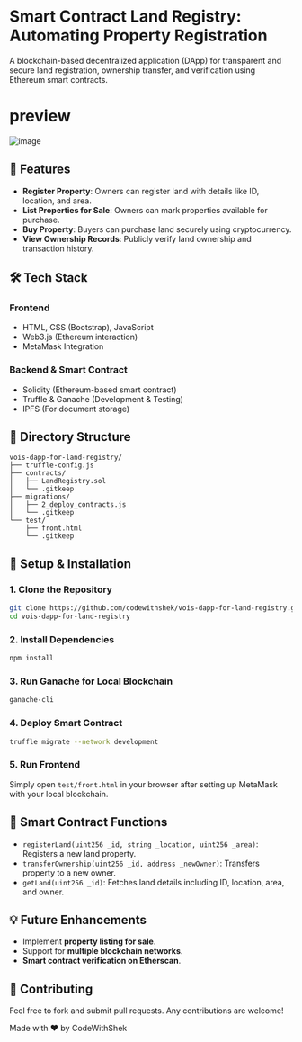 # Smart Contract Land Registry: Automating Property Registration 
 
A blockchain-based decentralized application (DApp) for transparent and secure land registration, ownership transfer, and verification using Ethereum smart contracts.
 
# preview
![image](https://github.com/user-attachments/assets/6c405f97-aad7-44a3-a01a-1560051ebc17)
  
## 🚀 Features
- **Register Property**: Owners can register land with details like ID, location, and area.
- **List Properties for Sale**: Owners can mark properties available for purchase.
- **Buy Property**: Buyers can purchase land securely using cryptocurrency.
- **View Ownership Records**: Publicly verify land ownership and transaction history.

## 🛠 Tech Stack
### **Frontend**
- HTML, CSS (Bootstrap), JavaScript
- Web3.js (Ethereum interaction)
- MetaMask Integration

### **Backend & Smart Contract**
- Solidity (Ethereum-based smart contract)
- Truffle & Ganache (Development & Testing)
- IPFS (For document storage)

## 📂 Directory Structure
```
vois-dapp-for-land-registry/
├── truffle-config.js
├── contracts/
│   ├── LandRegistry.sol
│   └── .gitkeep
├── migrations/
│   ├── 2_deploy_contracts.js
│   └── .gitkeep
└── test/
    ├── front.html
    └── .gitkeep
```

## 📌 Setup & Installation
### **1. Clone the Repository**
```sh
git clone https://github.com/codewithshek/vois-dapp-for-land-registry.git
cd vois-dapp-for-land-registry
```

### **2. Install Dependencies**
```sh
npm install
```

### **3. Run Ganache for Local Blockchain**
```sh
ganache-cli
```

### **4. Deploy Smart Contract**
```sh
truffle migrate --network development
```

### **5. Run Frontend**
Simply open `test/front.html` in your browser after setting up MetaMask with your local blockchain.

## 📜 Smart Contract Functions
- `registerLand(uint256 _id, string _location, uint256 _area)`: Registers a new land property.
- `transferOwnership(uint256 _id, address _newOwner)`: Transfers property to a new owner.
- `getLand(uint256 _id)`: Fetches land details including ID, location, area, and owner.

## 💡 Future Enhancements
- Implement **property listing for sale**.
- Support for **multiple blockchain networks**.
- **Smart contract verification on Etherscan**.

## 🤝 Contributing
Feel free to fork and submit pull requests. Any contributions are welcome!

Made with ❤️ by CodeWithShek

